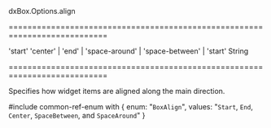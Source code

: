 <!--id-->dxBox.Options.align<!--/id-->
===========================================================================
<!--default-->'start'<!--/default-->
<!--acceptValues-->'center' | 'end' | 'space-around' | 'space-between' | 'start'<!--/acceptValues-->
<!--type-->String<!--/type-->
===========================================================================

<!--shortDescription-->
Specifies how widget items are aligned along the main direction.
<!--/shortDescription-->

<!--fullDescription-->
#include common-ref-enum with {
    enum: "`BoxAlign`",
    values: "`Start`, `End`, `Center`, `SpaceBetween`, and `SpaceAround`"
}
<!--/fullDescription-->